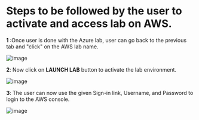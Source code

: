 # Steps to be followed by the user to activate and access lab on AWS.


**1**	:Once user is done with the Azure lab, user can go back to the previous tab and "click" on the AWS lab name.

![image](https://user-images.githubusercontent.com/85232046/160370072-795fa960-a869-40a5-a92c-950b0eb7310b.png)

**2**: Now click on **LAUNCH LAB** button to activate the lab environment.

![image](https://user-images.githubusercontent.com/85232046/160364379-84e73ed3-9904-4fcf-9edb-b94a6e45a255.png)

**3**:	The user can now use the given Sign-in link, Username, and Password to login to the AWS console.

![image](https://user-images.githubusercontent.com/85232046/160365310-d061973b-2829-425f-891c-7a7b94600944.png)
